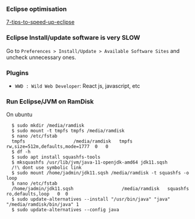### Eclipse optimisation
 [7-tips-to-speed-up-eclipse](http://www.nicolasbize.com/blog/7-tips-to-speed-up-eclipse/)  

### Eclipse Install/update software is very SLOW
Go to `Preferences > Install/Update > Available Software Sites` and uncheck unnecessary ones.

### Plugins
 * `WWD : Wild Web Developer`: React js, javascript, etc 


### Run Eclipse/JVM on RamDisk
On ubuntu  

~~~
  $ sudo mkdir /media/ramdisk
  $ sudo mount -t tmpfs tmpfs /media/ramdisk
  $ nano /etc/fstab
  tmpfs					 /media/ramdisk	  tmpfs   rw,size=512m,defaults,mode=1777  0   0
  $ df -h
  $ sudo apt install squashfs-tools
  $ mksquashfs /usr/lib/jvm/java-11-openjdk-amd64 jdk11.sqsh
  /!\ dont use symbolic link
  $ sudo mount /home/jadmin/jdk11.sqsh /media/ramdisk -t squashfs -o loop
  $ nano /etc/fstab
  /home/jadmin/jdk11.sqsh                  /media/ramdisk   squashfs  ro,defaults,loop   0  0
  $ sudo update-alternatives --install "/usr/bin/java" "java" "/media/ramdisk/bin/java" 1
  $ sudo update-alternatives --config java
~~~


